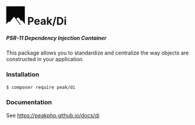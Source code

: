 # <img src="https://raw.githubusercontent.com/peakphp/art/master/logo-clean-50x50.png" alt="Peak"> Peak/Di

##### PSR-11 Dependency Injection Container

This package allows you to standardize and centralize the way objects are constructed in your application.

### Installation

```
$ composer require peak/di
```

### Documentation

See https://peakphp.github.io/docs/di